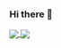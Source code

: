 ### Hi there 👋

<!--
**mebbaid/mebbaid** is a ✨ _special_ ✨ repository because its `README.md` (this file) appears on your GitHub profile.

Here are some ideas to get you started:

- 🔭 I’m currently working on ...
- 🌱 I’m currently learning ...
- 👯 I’m looking to collaborate on ...
- 🤔 I’m looking for help with ...
- 💬 Ask me about ...
- 📫 How to reach me: ...
- 😄 Pronouns: ...
- ⚡ Fun fact: ...
-->




<a href="https://github.com/mebbaid/convoychat">
  <img align="center" src="https://github-readme-stats.vercel.app/api/top-langs/?username=mebbaid&layout=compact" />
</a>


<a href="https://github.com/mebbaid/github-readme-stats">
  <img align="center" src="https://github-readme-stats.vercel.app/api?username=mebbaid&count_private=true&show_icons=true&hide=issues" />
</a>

